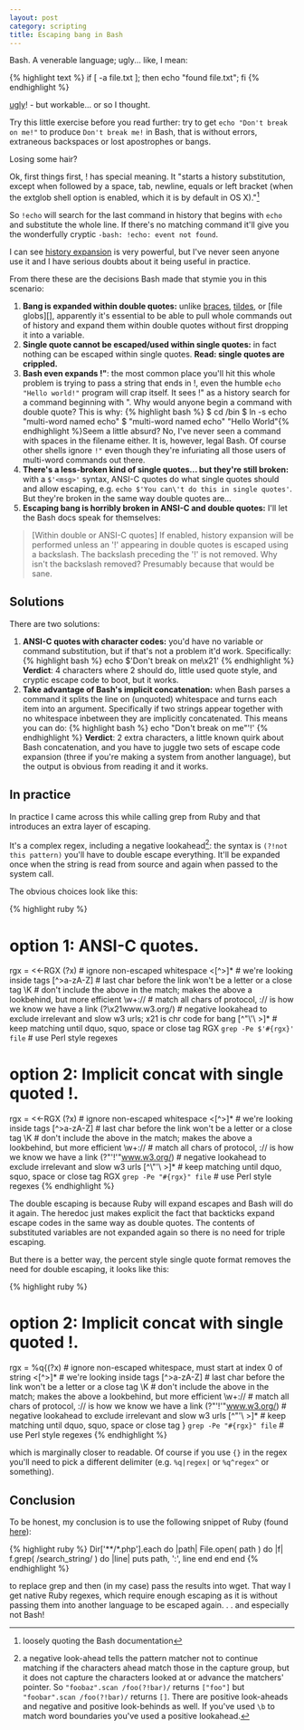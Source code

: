 ```yaml
---
layout: post
category: scripting
title: Escaping bang in Bash
---
```

Bash. A venerable language; ugly... like, I mean:

{% highlight text %}
if [ -a file.txt ]; then
  echo "found file.txt";
fi
{% endhighlight %}

[ugly](http://www.gnu.org/software/bash/manual/bashref.html#Bash-Conditional-Expressions)! - but workable... or so I thought.

Try this little exercise before you read further: try to get `echo "Don't break on me!"` to produce `Don't break me!` in Bash, that is without errors, extraneous backspaces or lost apostrophes or bangs.

Losing some hair?

Ok, first things first, ! has special meaning. It "starts a history substitution, except when followed by a space, tab, newline, equals or left bracket (when the extglob shell option is enabled, which it is by default in OS X)."[^1] 

So `!echo` will search for the last command in history that begins with `echo` and substitute the whole line. If there's no matching command it'll give you the wonderfully cryptic `-bash: !echo: event not found`.

I can see [history expansion](http://www.gnu.org/software/bash/manual/bashref.html#History-Interaction) is very powerful, but I've never seen anyone use it and I have serious doubts about it being useful in practice.

From there these are the decisions Bash made that stymie you in this scenario:

1. __Bang is expanded within double quotes:__ unlike [braces][], [tildes][], or [file globs][], apparently it's essential to be able to pull whole commands out of history and expand them within double quotes without first dropping it into a variable.
1. __Single quote cannot be escaped/used within single quotes:__ in fact nothing can be escaped within single quotes. __Read: single quotes are crippled.__
1. __Bash even expands !"__: the most common place you'll hit this whole problem is trying to pass a string that ends in !, even the humble `echo "Hello world!"` program will crap itself. It sees !" as a history search for a command beginning with ". Why would anyone begin a command with double quote? This is why:
    {% highlight bash %}
$ cd /bin
$ ln -s echo "multi-word named echo"
$ "multi-word named echo" "Hello World"{% endhighlight %}Seem a little absurd? No, I've never seen a command with spaces in the filename either. It is, however, legal Bash. Of course other shells ignore `!"` even though they're infuriating all those users of multi-word commands out there.
1. __There's a less-broken kind of single quotes... but they're still broken:__ with a `$'<msg>'` syntax, ANSI-C quotes do what single quotes should and allow escaping, e.g. `echo $'You can\'t do this in single quotes'`. But they're broken in the same way double quotes are...
1. __Escaping bang is horribly broken in ANSI-C and double quotes:__ I'll let the Bash docs speak for themselves:
  >   \[Within double or ANSI-C quotes\] If enabled, history expansion will be performed unless an '!' appearing in double quotes is escaped using a backslash. The backslash preceding the '!' is not removed.
  Why isn't the backslash removed? Presumably because that would be sane.

## Solutions

There are two solutions:

1. __ANSI-C quotes with character codes:__ you'd have no variable or command substitution, but if that's not a problem it'd work. Specifically:
 {% highlight bash %}
 echo $'Don\'t break on me\x21'
 {% endhighlight %}
  __Verdict__: 4 characters where 2 should do, little used quote style, and cryptic escape code to boot, but it works.
1. __Take advantage of Bash's implicit concatenation:__ when Bash parses a command it splits the line on (unquoted) whitespace and turns each item into an argument. Specifically if two strings appear together with no whitespace inbetween they are implicitly concatenated. This means you can do:
 {% highlight bash %}
 echo "Don't break on me"'!'
 {% endhighlight %}
  __Verdict__: 2 extra characters, a little known quirk about Bash concatenation, and you have to juggle two sets of escape code expansion (three if you're making a system from another language), but the output is obvious from reading it and it works.

## In practice

In practice I came across this while calling grep from Ruby and that introduces an extra layer of escaping.

It's a complex regex, including a negative lookahead[^2]: the syntax is `(?!not this pattern)` you'll have to double escape everything. It'll be expanded once when the string is read from source and again when passed to the system call.

The obvious choices look like this:

{% highlight ruby %}
# option 1: ANSI-C quotes.
rgx = <<-RGX
(?x)                      # ignore non-escaped whitespace
<[^>]*                    # we're looking inside tags
[^>a-zA-Z]                # last char before the link won't be a letter or a close tag
\\K                       # don't include the above in the match; makes the above a lookbehind, but more efficient
\\w+://                   # match all chars of protocol, :// is how we know we have a link
(?\\x21www.w3.org/)       # negative lookahead to exclude irrelevant and slow w3 urls; x21 is chr code for bang
[^\"\\'\\ >]*            # keep matching until dquo, squo, space or close tag
RGX
`grep -Pe $'#{rgx}' file` # use Perl style regexes

# option 2: Implicit concat with single quoted !.
rgx = <<-RGX
(?x)                      # ignore non-escaped whitespace
<[^>]*                    # we're looking inside tags
[^>a-zA-Z]                # last char before the link won't be a letter or a close tag
\\K                       # don't include the above in the match; makes the above a lookbehind, but more efficient
\\w+://                   # match all chars of protocol, :// is how we know we have a link
(?\"'!'\"www.w3.org/)       # negative lookahead to exclude irrelevant and slow w3 urls
[^\\\"'\\ >]*            # keep matching until dquo, squo, space or close tag
RGX
`grep -Pe "#{rgx}" file` # use Perl style regexes
{% endhighlight %}

The double escaping is because Ruby will expand escapes and Bash will do it again. The heredoc just makes explicit the fact that backticks expand escape codes in the same way as double quotes. The contents of substituted variables are not expanded again so there is no need for triple escaping.

But there is a better way, the percent style single quote format removes the need for double escaping, it looks like this:

{% highlight ruby %}
# option 2: Implicit concat with single quoted !.
rgx = %q{(?x)           # ignore non-escaped whitespace, must start at index 0 of string
<[^>]*                  # we're looking inside tags
[^>a-zA-Z]              # last char before the link won't be a letter or a close tag
\K                      # don't include the above in the match; makes the above a lookbehind, but more efficient
\w+://                  # match all chars of protocol, :// is how we know we have a link
(?"'!'"www.w3.org/)     # negative lookahead to exclude irrelevant and slow w3 urls
[^\"\'\ >]*             # keep matching until dquo, squo, space or close tag
}
`grep -Pe "#{rgx}" file` # use Perl style regexes
{% endhighlight %}

which is marginally closer to readable. Of course if you use `{}` in the regex you'll need to pick a different delimiter (e.g. `%q|regex|` or `%q^regex^` or something).

## Conclusion

To be honest, my conclusion is to use the following snippet of Ruby (found [here][snippet]):

{% highlight ruby %}
Dir['**/*.php'].each do |path|
  File.open( path ) do |f|
    f.grep( /search_string/ ) do |line|
      puts path, ':', line
    end
  end
end
{% endhighlight %}

to replace grep and then (in my case) pass the results into wget. That way I get native Ruby regexes, which require enough escaping as it is without passing them into another language to be escaped again. . . and especially not Bash!

[braces]: http://www.gnu.org/software/bash/manual/bashref.html#Brace-Expansion
[tildes]: http://www.gnu.org/software/bash/manual/bashref.html#Tilde-Expansion
[file_globs]: http://www.gnu.org/software/bash/manual/bashref.html#Filename-Expansion
[snippet]: http://kennethhunt.com/archives/001331.html

[^1]: loosely quoting the Bash documentation
[^2]: a negative look-ahead tells the pattern matcher not to continue matching if the characters ahead match those in the capture group, but it does not capture the characters looked at or advance the matchers' pointer. So `"foobaz".scan /foo(?!bar)/` returns `["foo"]` but `"foobar".scan /foo(?!bar)/` returns `[]`. There are positive look-aheads and negative and positive look-behinds as well. If you've used `\b` to match word boundaries you've used a positive lookahead.